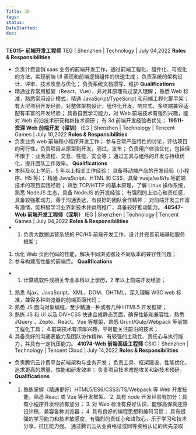 ```yaml
---
Title: JD
tags:
status:
DateStarted:
due:
---
```


**TEG15- 前端开发工程师**
TEG | Shenzhen | Technology | July 04,2022
**Roles & Responsibilities**

- 负责计费营销 saas 业务的前端开发工作，通过前端工程化、组件化、可视化的方法，实现前端 UI 表现和前端逻辑组件的快速生成；
  负责系统的架构设计、评审、技术攻坚与优化；
  负责系统文档撰写、维护
  **Qualifications**
- 精通业界常用框架（React、Vue），并对其原理有过深入理解；
  熟悉 Web 标准，熟悉常用设计模式，精通 JavaScript/TypeScript 和前端工程化脚手架；
  有大型项目开发经验，对整体架构设计，组件化开发、响应式、多终端兼容适配有丰富的开发经验；
  具备自我学习能力，对 Web 前端技术有强烈兴趣，能对 Web 前沿技术研究和新技术调研；
  有 3d 前端开发经验者优先；
  **19511- 资深 Web 前端开发（深圳）**
  IEG | Shenzhen | Technology | Tencent Games | July 10,2022
  **Roles & Responsibilities**
- 负责业务 web 前端和小程序开发工作；
  参与日常产品特性的讨论，评估项目的可行性，负责项目从原型到开发，测试，发布；
  负责用户体验优化，包括但不限于：业务流程、交互、性能、安全等；
  通过工具与组件的开发与持续优化，提升团队工作效率。
  **Qualifications**
- 本科及以上学历，5 年以上相关工作经验；
  具备移动端产品的开发经验（小程序、H5 等）；
  精通 JavaScript、HTML 和 CSS，具备 vuejs/es6/ts 等前端技术的项目实践经验；
  熟悉 TCP/HTTP 的基本原理，了解 Linux 操作系统，熟悉 NodeJS 生态，具备 NodeJS 的开发经验；
  有强烈的上进心和责任感，具备较强推动力，善于沟通表达，有良好的团队合作精神；
  对前端开发工作富有激情，能积极学习业界新技术并运用推广，具备较好推动能力。
  **48547-Web 前端开发工程师（深圳）**
  IEG | Shenzhen | Technology | Tencent Games | July 04,2022
  **Roles & Responsibilities**
- 1. 负责大数据运营系统的 PC/H5 前端开发工作，设计并完善前端基础服务框架；

1. 优化 Web 页面代码的性能，解决不同浏览器及不同版本的兼容性问题；
2. 参与构建高性能的前端库。
   **Qualifications**

- 1. 计算机软件或相关专业本科以上学历，2 年以上前端开发经验；

1. 熟悉 Ajax、JavaScript、XML、DOM、DHTML，深入理解 W3C web 标准，兼容多种浏览器的前端页面代码；
2. 熟悉 JS 面向对象编程，至少精通一种或者几种 HTML5 开发框架；
3. 熟练 JS 和 UI 以及 DIV+CSS 快速合成静态页面，确保性能和兼容性，熟悉 JQuery 、Zepto、React、Vue 等框架，熟悉 Grunt/Gulp/Webpack 等前端工程化工具； 4.前端技术有浓厚兴趣，平时能关注前沿的技术；
4. 具备良好的沟通表能力及团队协作精神、有较强的主动性、责任心与执行能力，并具有一定抗压能力。
   **41074-Web 前端高级工程师**
   CSIG | Shenzhen | Technology | Tencent Cloud | July 14,2022
   **Roles & Responsibilities**

- 负责腾讯云计费平台前端架构与业务开发； 负责工具、框架建设、性能优化，追求更高的质量、性能和研发效率； 负责项目技术难题攻关和新技术预研。
  **Qualifications**
- 1. 熟练掌握（精通更好）HTML5/ES6/CSS3/TS/Webpack 等 Web 开发技能，熟悉 React 或 Vue 等开发框架。 2. 具有 node 开发经验有加分；具有小程序开发经验有加分； 3. 对 Web 标准有良好认识，能够高保真还原设计稿，兼容各种浏览器； 4. 具有良好的编程思想和编码习惯； 具有很强的学习能力和技术敏感度，有强烈的责任心和进取心，乐于学习和技术分享，抗压能力强。 通过腾讯云从业资格证或同等资格认证的优先录取
